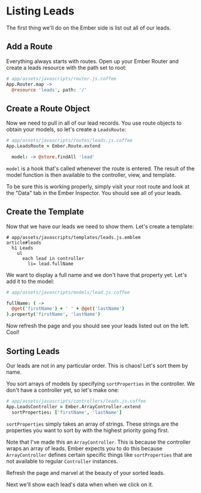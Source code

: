 # Listing Leads

The first thing we'll do on the Ember side is list out all of our leads.

## Add a Route

Everything always starts with routes. Open up your Ember Router and create a leads resource with the path set to root:

```coffee
# app/assets/javascripts/router.js.coffee
App.Router.map ->
  @resource 'leads', path: '/'
```

## Create a Route Object

Now we need to pull in all of our lead records. You use route objects to obtain your models, so let's create a `LeadsRoute`:

```coffee
# app/assets/javascripts/routes/leads.js.coffee
App.LeadsRoute = Ember.Route.extend

  model: -> @store.findAll 'lead'
```

`model` is a hook that's called whenever the route is entered. The result of the model function is then available to the controller, view, and template.

To be sure this is working properly, simply visit your root route and look at the "Data" tab in the Ember Inspector. You should see all of your leads.

## Create the Template

Now that we have our leads we need to show them. Let's create a template:

```
# app/assets/javascripts/templates/leads.js.emblem
article#leads
  h1 Leads
    ul
      each lead in controller
        li= lead.fullName
```

We want to display a full name and we don't have that property yet. Let's add it to the model:

```coffee
# app/assets/javascripts/models/lead.js.coffee

fullName: ( -> 
  @get('firstName') + ' ' + @get('lastName')
).property('firstName', 'lastName')

```

Now refresh the page and you should see your leads listed out on the left. Cool!

## Sorting Leads

Our leads are not in any particular order. This is chaos! Let's sort them by name.

 You sort arrays of models by specifying `sortProperties` in the controller. We don't have a controller yet, so let's make one:

```coffee
# app/assets/javascripts/controllers/leads.js.coffee
App.LeadsController = Ember.ArrayController.extend
  sortProperties: ['firstName', 'lastName']
```

`sortProperties` simply takes an array of strings. These strings are the properties you want to sort by with the highest priority going first.

Note that I've made this an `ArrayController`. This is because the controller wraps an array of leads. Ember expects you to do this because `ArrayController` defines certain specific things like `sortProperties` that are not available to regular `Controller` instances.

Refresh the page and marvel at the beauty of your sorted leads.

Next we'll show each lead's data when when we click on it.
